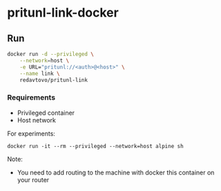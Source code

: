# pritunl-link-docker

## Run
```bash
docker run -d --privileged \
    --network=host \
    -e URL="pritunl://<auth>@<host>" \
    --name link \
    redavtovo/pritunl-link
```

### Requirements

* Privileged container
* Host network

For experiments:
```
docker run -it --rm --privileged --network=host alpine sh
```

Note:
- You need to add routing to the machine with docker this container on your router

